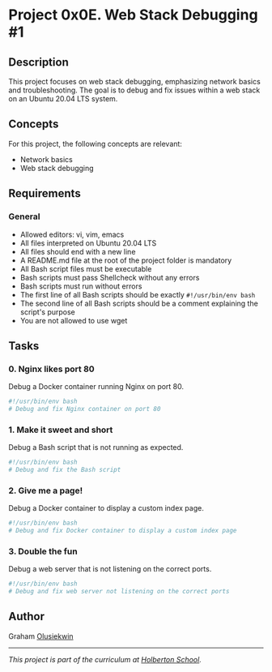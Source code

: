 # Project 0x0E. Web Stack Debugging #1

## Description
This project focuses on web stack debugging, emphasizing network basics and troubleshooting. The goal is to debug and fix issues within a web stack on an Ubuntu 20.04 LTS system.

## Concepts
For this project, the following concepts are relevant:
- Network basics
- Web stack debugging

## Requirements
### General
- Allowed editors: vi, vim, emacs
- All files interpreted on Ubuntu 20.04 LTS
- All files should end with a new line
- A README.md file at the root of the project folder is mandatory
- All Bash script files must be executable
- Bash scripts must pass Shellcheck without any errors
- Bash scripts must run without errors
- The first line of all Bash scripts should be exactly `#!/usr/bin/env bash`
- The second line of all Bash scripts should be a comment explaining the script's purpose
- You are not allowed to use wget

## Tasks
### 0. Nginx likes port 80
Debug a Docker container running Nginx on port 80.
```bash
#!/usr/bin/env bash
# Debug and fix Nginx container on port 80
```

### 1. Make it sweet and short
Debug a Bash script that is not running as expected.
```bash
#!/usr/bin/env bash
# Debug and fix the Bash script
```

### 2. Give me a page!
Debug a Docker container to display a custom index page.
```bash
#!/usr/bin/env bash
# Debug and fix Docker container to display a custom index page
```

### 3. Double the fun
Debug a web server that is not listening on the correct ports.
```bash
#!/usr/bin/env bash
# Debug and fix web server not listening on the correct ports
```

## Author
Graham [Olusiekwin](https://github.com/olusiekwin)

---

*This project is part of the curriculum at [Holberton School](https://www.holbertonschool.com/).*
